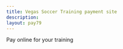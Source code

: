 ```yaml
---
title: Vegas Soccer Training payment site
description:
layout: pay79
---
```

Pay online for your training
